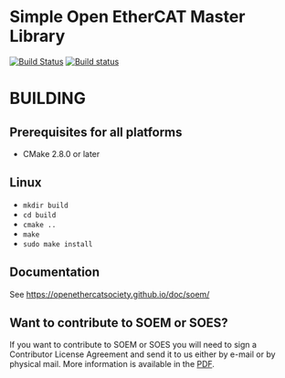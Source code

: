 # Simple Open EtherCAT Master Library
[![Build Status](https://travis-ci.org/OpenEtherCATsociety/SOEM.svg?branch=master)](https://travis-ci.org/OpenEtherCATsociety/SOEM)
[![Build status](https://ci.appveyor.com/api/projects/status/bqgirjsxog9k1odf?svg=true)](https://ci.appveyor.com/project/hefloryd/soem-5kq8b)

BUILDING
========


Prerequisites for all platforms
-------------------------------

 * CMake 2.8.0 or later


Linux
-----

   * `mkdir build`
   * `cd build`
   * `cmake ..`
   * `make`
   * `sudo make install`

Documentation
-------------

See https://openethercatsociety.github.io/doc/soem/


Want to contribute to SOEM or SOES?
-----------------------------------

If you want to contribute to SOEM or SOES you will need to sign a Contributor
License Agreement and send it to us either by e-mail or by physical mail. More
information is available in the [PDF](http://openethercatsociety.github.io/cla/cla_soem_soes.pdf).

